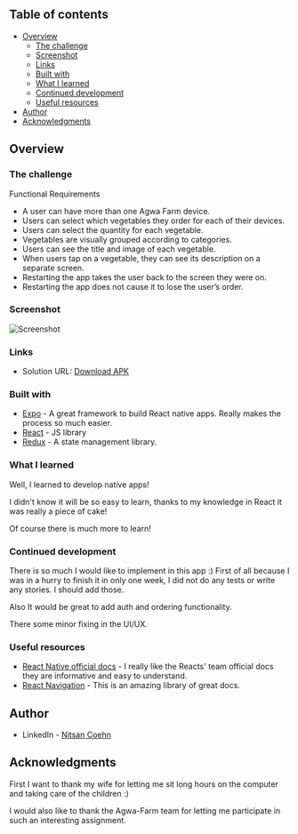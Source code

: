 ## Table of contents

- [Overview](#overview)
  - [The challenge](#the-challenge)
  - [Screenshot](#screenshot)
  - [Links](#links)
  - [Built with](#built-with)
  - [What I learned](#what-i-learned)
  - [Continued development](#continued-development)
  - [Useful resources](#useful-resources)
- [Author](#author)
- [Acknowledgments](#acknowledgments)

## Overview

### The challenge

Functional Requirements

- A user can have more than one Agwa Farm device.
- Users can select which vegetables they order for each of their devices.
- Users can select the quantity for each vegetable.
- Vegetables are visually grouped according to categories.
- Users can see the title and image of each vegetable.
- When users tap on a vegetable, they can see its description on a separate screen.
- Restarting the app takes the user back to the screen they were on.
- Restarting the app does not cause it to lose the user’s order.

### Screenshot

![Screenshot](./ScreenShot.gif)

### Links

- Solution URL: [Download APK](https://expo.io/accounts/nitsan770/projects/agwa-store/builds/05132f03-0baf-4472-b4e8-35960906994f)

### Built with

- [Expo](https://expo.io/) - A great framework to build React native apps. Really makes the process so much easier.
- [React](https://reactjs.org/) - JS library
- [Redux](https://redux.js.org/) - A state management library.

### What I learned

Well, I learned to develop native apps!

I didn't know it will be so easy to learn, thanks to my knowledge in React it was really a piece of cake!

Of course there is much more to learn!

### Continued development

There is so much I would like to implement in this app :)
First of all because I was in a hurry to finish it in only one week, I did not do any tests or write any stories. I should add those.

Also It would be great to add auth and ordering functionality.

There some minor fixing in the UI/UX.

### Useful resources

- [React Native official docs](https://reactnative.dev/) - I really like the Reacts' team official docs they are informative and easy to understand.
- [React Navigation](https://reactnavigation.org/) - This is an amazing library of great docs.

## Author

- LinkedIn - [Nitsan Coehn](https://www.linkedin.com/in/nitsan-cohen/)

## Acknowledgments

First I want to thank my wife for letting me sit long hours on the computer and taking care of the children :)

I would also like to thank the Agwa-Farm team for letting me participate in such an interesting assignment.
